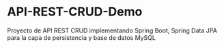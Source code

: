 # API-REST-CRUD-Demo
Proyecto de API REST CRUD implementando Spring Boot, Spring Data JPA para la capa de persistencia y base de datos MySQL
